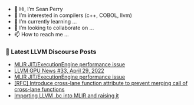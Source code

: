- 👋 Hi, I’m Sean Perry
- 👀 I’m interested in compilers (c++, COBOL, llvm)
- 🌱 I’m currently learning ...
- 💞️ I’m looking to collaborate on ...
- 📫 How to reach me ...

<!---
s66perry/s66perry is a ✨ special ✨ repository because its `README.md` (this file) appears on your GitHub profile.
You can click the Preview link to take a look at your changes.
--->
### 📕 Latest LLVM Discourse Posts

<!-- DISCOURSE-LLVM:START -->
- [MLIR JIT/ExecutionEngine performance issue](https://discourse.llvm.org/t/mlir-jit-executionengine-performance-issue/62174#post_2)
- [LLVM GPU News #33, April 29, 2022](https://discourse.llvm.org/t/llvm-gpu-news-33-april-29-2022/62175#post_1)
- [MLIR JIT/ExecutionEngine performance issue](https://discourse.llvm.org/t/mlir-jit-executionengine-performance-issue/62174#post_1)
- [[RFC] Introduce cross-lane function attribute to prevent merging call of cross-lane functions](https://discourse.llvm.org/t/rfc-introduce-cross-lane-function-attribute-to-prevent-merging-call-of-cross-lane-functions/62148#post_3)
- [Importing LLVM .bc into MLIR and raising it](https://discourse.llvm.org/t/importing-llvm-bc-into-mlir-and-raising-it/62170#post_2)
<!-- DISCOURSE-LLVM:END -->
